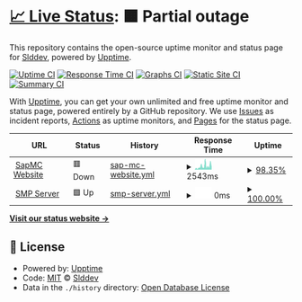 # [📈 Live Status](https://demo.upptime.js.org): <!--live status--> **🟧 Partial outage**

This repository contains the open-source uptime monitor and status page for [Slddev](https://sappy.ga), powered by [Upptime](https://github.com/upptime/upptime).

[![Uptime CI](https://github.com/Slddev/status-sapmc/workflows/Uptime%20CI/badge.svg)](https://github.com/Slddev/status-sapmc/actions?query=workflow%3A%22Uptime+CI%22)
[![Response Time CI](https://github.com/Slddev/status-sapmc/workflows/Response%20Time%20CI/badge.svg)](https://github.com/Slddev/status-sapmc/actions?query=workflow%3A%22Response+Time+CI%22)
[![Graphs CI](https://github.com/Slddev/status-sapmc/workflows/Graphs%20CI/badge.svg)](https://github.com/Slddev/status-sapmc/actions?query=workflow%3A%22Graphs+CI%22)
[![Static Site CI](https://github.com/Slddev/status-sapmc/workflows/Static%20Site%20CI/badge.svg)](https://github.com/Slddev/status-sapmc/actions?query=workflow%3A%22Static+Site+CI%22)
[![Summary CI](https://github.com/Slddev/status-sapmc/workflows/Summary%20CI/badge.svg)](https://github.com/Slddev/status-sapmc/actions?query=workflow%3A%22Summary+CI%22)

With [Upptime](https://upptime.js.org), you can get your own unlimited and free uptime monitor and status page, powered entirely by a GitHub repository. We use [Issues](https://github.com/Slddev/status-sapmc/issues) as incident reports, [Actions](https://github.com/Slddev/status-sapmc/actions) as uptime monitors, and [Pages](https://demo.upptime.js.org) for the status page.

<!--start: status pages-->
<!-- This summary is generated by Upptime (https://github.com/upptime/upptime) -->
<!-- Do not edit this manually, your changes will be overwritten -->
<!-- prettier-ignore -->
| URL | Status | History | Response Time | Uptime |
| --- | ------ | ------- | ------------- | ------ |
| <img alt="" src="https://favicons.githubusercontent.com/null" height="13"> [SapMC Website](www.sapmc.ga) | 🟥 Down | [sap-mc-website.yml](https://github.com/Slddev/status-sapmc/commits/HEAD/history/sap-mc-website.yml) | <details><summary><img alt="Response time graph" src="./graphs/sap-mc-website/response-time-week.png" height="20"> 2543ms</summary><br><a href="https://uptime.sapmc.ga/history/sap-mc-website"><img alt="Response time 1543" src="https://img.shields.io/endpoint?url=https%3A%2F%2Fraw.githubusercontent.com%2FSlddev%2Fstatus-sapmc%2FHEAD%2Fapi%2Fsap-mc-website%2Fresponse-time.json"></a><br><a href="https://uptime.sapmc.ga/history/sap-mc-website"><img alt="24-hour response time 4156" src="https://img.shields.io/endpoint?url=https%3A%2F%2Fraw.githubusercontent.com%2FSlddev%2Fstatus-sapmc%2FHEAD%2Fapi%2Fsap-mc-website%2Fresponse-time-day.json"></a><br><a href="https://uptime.sapmc.ga/history/sap-mc-website"><img alt="7-day response time 2543" src="https://img.shields.io/endpoint?url=https%3A%2F%2Fraw.githubusercontent.com%2FSlddev%2Fstatus-sapmc%2FHEAD%2Fapi%2Fsap-mc-website%2Fresponse-time-week.json"></a><br><a href="https://uptime.sapmc.ga/history/sap-mc-website"><img alt="30-day response time 1792" src="https://img.shields.io/endpoint?url=https%3A%2F%2Fraw.githubusercontent.com%2FSlddev%2Fstatus-sapmc%2FHEAD%2Fapi%2Fsap-mc-website%2Fresponse-time-month.json"></a><br><a href="https://uptime.sapmc.ga/history/sap-mc-website"><img alt="1-year response time 1543" src="https://img.shields.io/endpoint?url=https%3A%2F%2Fraw.githubusercontent.com%2FSlddev%2Fstatus-sapmc%2FHEAD%2Fapi%2Fsap-mc-website%2Fresponse-time-year.json"></a></details> | <details><summary><a href="https://uptime.sapmc.ga/history/sap-mc-website">98.35%</a></summary><a href="https://uptime.sapmc.ga/history/sap-mc-website"><img alt="All-time uptime 98.75%" src="https://img.shields.io/endpoint?url=https%3A%2F%2Fraw.githubusercontent.com%2FSlddev%2Fstatus-sapmc%2FHEAD%2Fapi%2Fsap-mc-website%2Fuptime.json"></a><br><a href="https://uptime.sapmc.ga/history/sap-mc-website"><img alt="24-hour uptime 97.38%" src="https://img.shields.io/endpoint?url=https%3A%2F%2Fraw.githubusercontent.com%2FSlddev%2Fstatus-sapmc%2FHEAD%2Fapi%2Fsap-mc-website%2Fuptime-day.json"></a><br><a href="https://uptime.sapmc.ga/history/sap-mc-website"><img alt="7-day uptime 98.35%" src="https://img.shields.io/endpoint?url=https%3A%2F%2Fraw.githubusercontent.com%2FSlddev%2Fstatus-sapmc%2FHEAD%2Fapi%2Fsap-mc-website%2Fuptime-week.json"></a><br><a href="https://uptime.sapmc.ga/history/sap-mc-website"><img alt="30-day uptime 99.59%" src="https://img.shields.io/endpoint?url=https%3A%2F%2Fraw.githubusercontent.com%2FSlddev%2Fstatus-sapmc%2FHEAD%2Fapi%2Fsap-mc-website%2Fuptime-month.json"></a><br><a href="https://uptime.sapmc.ga/history/sap-mc-website"><img alt="1-year uptime 98.75%" src="https://img.shields.io/endpoint?url=https%3A%2F%2Fraw.githubusercontent.com%2FSlddev%2Fstatus-sapmc%2FHEAD%2Fapi%2Fsap-mc-website%2Fuptime-year.json"></a></details>
| <img alt="" src="https://favicons.githubusercontent.com/null" height="13"> [SMP Server](smp.sapmc.ga) | 🟩 Up | [smp-server.yml](https://github.com/Slddev/status-sapmc/commits/HEAD/history/smp-server.yml) | <details><summary><img alt="Response time graph" src="./graphs/smp-server/response-time-week.png" height="20"> 0ms</summary><br><a href="https://uptime.sapmc.ga/history/smp-server"><img alt="Response time 147" src="https://img.shields.io/endpoint?url=https%3A%2F%2Fraw.githubusercontent.com%2FSlddev%2Fstatus-sapmc%2FHEAD%2Fapi%2Fsmp-server%2Fresponse-time.json"></a><br><a href="https://uptime.sapmc.ga/history/smp-server"><img alt="24-hour response time 0" src="https://img.shields.io/endpoint?url=https%3A%2F%2Fraw.githubusercontent.com%2FSlddev%2Fstatus-sapmc%2FHEAD%2Fapi%2Fsmp-server%2Fresponse-time-day.json"></a><br><a href="https://uptime.sapmc.ga/history/smp-server"><img alt="7-day response time 0" src="https://img.shields.io/endpoint?url=https%3A%2F%2Fraw.githubusercontent.com%2FSlddev%2Fstatus-sapmc%2FHEAD%2Fapi%2Fsmp-server%2Fresponse-time-week.json"></a><br><a href="https://uptime.sapmc.ga/history/smp-server"><img alt="30-day response time 147" src="https://img.shields.io/endpoint?url=https%3A%2F%2Fraw.githubusercontent.com%2FSlddev%2Fstatus-sapmc%2FHEAD%2Fapi%2Fsmp-server%2Fresponse-time-month.json"></a><br><a href="https://uptime.sapmc.ga/history/smp-server"><img alt="1-year response time 147" src="https://img.shields.io/endpoint?url=https%3A%2F%2Fraw.githubusercontent.com%2FSlddev%2Fstatus-sapmc%2FHEAD%2Fapi%2Fsmp-server%2Fresponse-time-year.json"></a></details> | <details><summary><a href="https://uptime.sapmc.ga/history/smp-server">100.00%</a></summary><a href="https://uptime.sapmc.ga/history/smp-server"><img alt="All-time uptime 100.00%" src="https://img.shields.io/endpoint?url=https%3A%2F%2Fraw.githubusercontent.com%2FSlddev%2Fstatus-sapmc%2FHEAD%2Fapi%2Fsmp-server%2Fuptime.json"></a><br><a href="https://uptime.sapmc.ga/history/smp-server"><img alt="24-hour uptime 100.00%" src="https://img.shields.io/endpoint?url=https%3A%2F%2Fraw.githubusercontent.com%2FSlddev%2Fstatus-sapmc%2FHEAD%2Fapi%2Fsmp-server%2Fuptime-day.json"></a><br><a href="https://uptime.sapmc.ga/history/smp-server"><img alt="7-day uptime 100.00%" src="https://img.shields.io/endpoint?url=https%3A%2F%2Fraw.githubusercontent.com%2FSlddev%2Fstatus-sapmc%2FHEAD%2Fapi%2Fsmp-server%2Fuptime-week.json"></a><br><a href="https://uptime.sapmc.ga/history/smp-server"><img alt="30-day uptime 100.00%" src="https://img.shields.io/endpoint?url=https%3A%2F%2Fraw.githubusercontent.com%2FSlddev%2Fstatus-sapmc%2FHEAD%2Fapi%2Fsmp-server%2Fuptime-month.json"></a><br><a href="https://uptime.sapmc.ga/history/smp-server"><img alt="1-year uptime 100.00%" src="https://img.shields.io/endpoint?url=https%3A%2F%2Fraw.githubusercontent.com%2FSlddev%2Fstatus-sapmc%2FHEAD%2Fapi%2Fsmp-server%2Fuptime-year.json"></a></details>

<!--end: status pages-->

[**Visit our status website →**](https://demo.upptime.js.org)

## 📄 License

- Powered by: [Upptime](https://github.com/upptime/upptime)
- Code: [MIT](./LICENSE) © [Slddev](https://sappy.ga)
- Data in the `./history` directory: [Open Database License](https://opendatacommons.org/licenses/odbl/1-0/)

